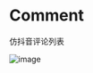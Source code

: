 # Comment
仿抖音评论列表



![image](https://github.com/sunjian0/Comment/blob/main/%E7%A4%BA%E4%BE%8B%E6%88%AA%E5%9B%BE/demo.gif?raw=true)
